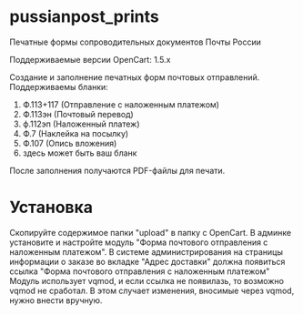 pussianpost_prints
==================
Печатные формы сопроводительных документов Почты России

Поддерживаемые версии OpenCart: 1.5.x

Создание и заполнение печатных форм почтовых отправлений.
Поддерживаемы бланки:
1. Ф.113+117 (Отправление с наложенным платежом)
2. Ф.113эн (Почтовый перевод)
3. ф.112эп (Наложенный платеж)
4. Ф.7 (Наклейка на посылку)
5. Ф.107 (Опись вложения)
6. здесь может быть ваш бланк

После заполнения получаются PDF-файлы для печати.

Установка
=========
Скопируйте содержимое папки "upload" в папку с OpenCart. В админке установите 
и настройте модуль "Форма почтового отправления с наложенным платежом".
В системе администрирования на страницы информации о заказе во вкладке
"Адрес доставки" должна появиться ссылка "Форма почтового отправления с наложенным платежом"
Модуль использует vqmod, и если ссылка не появилазь, то возможно vqmod
не сработал. В этом случает изменения, вносимые через vqmod, нужно внести вручную.
